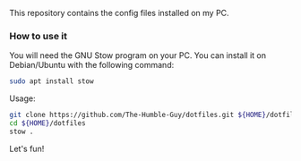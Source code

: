 This repository contains the config files installed on my PC.

### How to use it

You will need the GNU Stow program on your PC.
You can install it on Debian/Ubuntu with the following command:

```bash
sudo apt install stow
```

Usage:
```bash
git clone https://github.com/The-Humble-Guy/dotfiles.git ${HOME}/dotfiles
cd ${HOME}/dotfiles
stow .
```

Let's fun!
